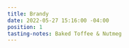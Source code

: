 ```yaml
---
title: Brandy
date: 2022-05-27 15:16:00 -04:00
position: 1
tasting-notes: Baked Toffee & Nutmeg
---
```



